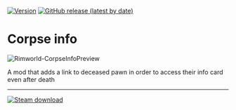 [![Version](https://img.shields.io/badge/Rimworld-1.4-green.svg)](http://rimworldgame.com/)
[![GitHub release (latest by date)](https://img.shields.io/github/v/release/angelolocritani/Rimworld-CorpseInfo)](https://github.com/angelolocritani/Rimworld-Rimworld-CorpseInfo/releases/latest)
# Corpse info

![Rimworld-CorpseInfoPreview](https://i.imgur.com/lPTIF7l.png)


A mod that adds a link to deceased pawn in order to access their info card even after death

---

[![Steam download](https://img.shields.io/steam/downloads/2913588675?logo=steam)](https://steamcommunity.com/sharedfiles/filedetails/?id=2913588675)

